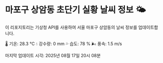 
# 마포구 상암동 초단기 실황 날씨 정보 🌤️

이 리포지토리는 기상청 API를 사용하여 서울 마포구 상암동의 날씨 정보를 업데이트합니다. 

🌡️ 기온: 28.3 ℃
💧 강수량: 0 mm
💦 습도: 78 %
🌬️ 풍속: 1.5 m/s

마지막 업데이트 시각: 2025년 08월 17일 20시 08분    
